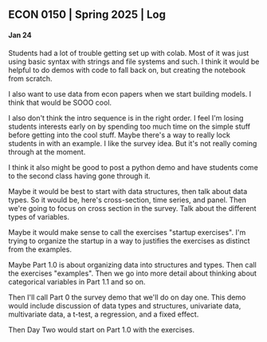 ## ECON 0150 | Spring 2025 | Log

#### Jan 24

Students had a lot of trouble getting set up with colab. Most of it was just using basic syntax with strings and file systems and such. I think it would be helpful to do demos with code to fall back on, but creating the notebook from scratch. 

I also want to use data from econ papers when we start building models. I think that would be SOOO cool.

I also don't think the intro sequence is in the right order. I feel I'm losing students interests early on by spending too much time on the simple stuff before getting into the cool stuff. Maybe there's a way to really lock students in with an example. I like the survey idea. But it's not really coming through at the moment. 

I think it also might be good to post a python demo and have students come to the second class having gone through it. 

Maybe it would be best to start with data structures, then talk about data types. So it would be, here's cross-section, time series, and panel. Then we're going to focus on cross section in the survey. Talk about the different types of variables. 

Maybe it would make sense to call the exercises "startup exercises". I'm trying to organize the startup in a way to justifies the exercises as distinct from the examples. 

Maybe Part 1.0 is about organizing data into structures and types. Then call the exercises "examples". Then we go into more detail about thinking about categorical variables in Part 1.1 and so on.

Then I'll call Part 0 the survey demo that we'll do on day one. This demo would include discussion of data types and structures, univariate data, multivariate data, a t-test, a regression, and a fixed effect. 

Then Day Two would start on Part 1.0 with the exercises. 